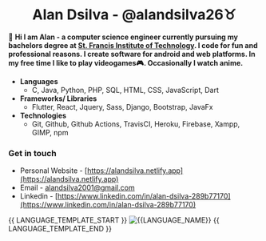 <h1 align="center">Alan Dsilva - @alandsilva26♉</h1>

<!-- <img src="https://komarev.com/ghpvc/?username=alandsilva26&color=ff69b4" alt="profile views" /> -->

  👋 **Hi I am Alan - a computer science engineer currently pursuing my bachelors degree at [St. Francis Institute of Technology](https://www.sfit.ac.in/). I code for fun and professional reasons. I create software for android and web platforms. In my free time I like to play videogames🎮. Occasionally I watch anime.**
  
* **Languages**
  - C, Java, Python, PHP, SQL, HTML, CSS, JavaScript, Dart
* **Frameworks/ Libraries**
  - Flutter, React, Jquery, Sass, Django, Bootstrap, JavaFx
* **Technologies**
  - Git, Github, Github Actions, TravisCI, Heroku, Firebase, Xampp, GIMP, npm
    
### Get in touch
* Personal Website - [https://alandsilva.netlify.app](https://alandsilva.netlify.app)
* Email - [alandsilva2001@gmail.com](https://mail.google.com/mail/u/0/?view=cm&fs=1&tf=1&to=alandsilva2001@gmail.com)
* Linkedin - [https://www.linkedin.com/in/alan-dsilva-289b77170](https://www.linkedin.com/in/alan-dsilva-289b77170)


{{ LANGUAGE_TEMPLATE_START }}
![{{LANGUAGE_NAME}}](https://img.shields.io/static/v1?style=flat&label={{LANGUAGE_NAME:uri}}&labelColor={{LANGUAGE_COLOR:uri}}&message={{LANGUAGE_NAME:uri}}%EF%B8%B1{{LANGUAGE_PERCENT:uri}}%25)
{{ LANGUAGE_TEMPLATE_END }}

